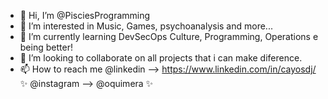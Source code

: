 - 👋 Hi, I’m @PisciesProgramming
- 👀 I’m interested in Music, Games, psychoanalysis and more... 
- 🌱 I’m currently learning DevSecOps Culture, Programming, Operations e being better!
- 💞️ I’m looking to collaborate on all projects that i can make diference.
- 📫 How to reach me 
@linkedin --> https://www.linkedin.com/in/cayosdj/ ✨
@instagram --> @oquimera ✨

<!---
PisciesProgramming/PisciesProgramming is a ✨ special ✨ repository because its `README.md` (this file) appears on your GitHub profile.
You can click the Preview link to take a look at your changes.
--->
